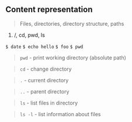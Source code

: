 ## Content representation

> Files, directories, directory structure, paths

1. /, cd, pwd, ls

`$ date`
`$ echo hello`
`$ foo`
`$ pwd`

> `pwd` - print working directory (absolute path)

> `cd` - change directory

> `.` - current directory

> `..` - parent directory

> `ls` - list files in directory

> `ls -l` - list information about files




